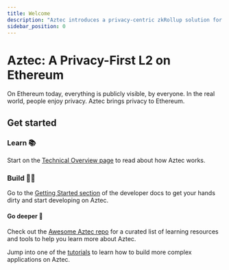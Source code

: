 ```yaml
---
title: Welcome
description: "Aztec introduces a privacy-centric zkRollup solution for Ethereum, enhancing confidentiality and scalability within the Ethereum ecosystem."
sidebar_position: 0
---
```


# Aztec: A Privacy-First L2 on Ethereum

On Ethereum today, everything is publicly visible, by everyone. In the real world, people enjoy privacy. Aztec brings privacy to Ethereum.

## Get started

### Learn 📚

Start on the [Technical Overview page](/aztec/aztec/what_is_aztec/core_components) to read about how Aztec works.

### Build 🧑‍💻

Go to the [Getting Started section](/getting_started/getting_started) of the developer docs to get your hands dirty and start developing on Aztec.

#### Go deeper 🔬

Check out the [Awesome Aztec repo](https://github.com/AztecProtocol/awesome-aztec) for a curated list of learning resources and tools to help you learn more about Aztec.

Jump into one of the [tutorials](./developers/tutorials/main.md) to learn how to build more complex applications on Aztec.
